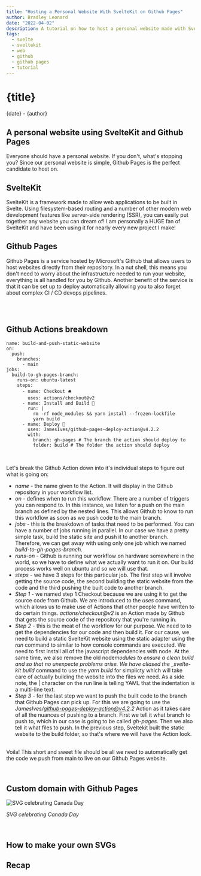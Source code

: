 ```yaml
---
title: "Hosting a Personal Website With SvelteKit on Github Pages"
author: Bradley Leonard
date: "2022-04-02"
description: A tutorial on how to host a personal website made with SvelteKit on Github Pages based on my experience re-vamping Technickel.dev.
tags:
  - svelte
  - sveltekit
  - web
  - github
  - github pages
  - tutorial
---
```


# {title}

{date} - {author}
<br>

## A personal website using SvelteKit and Github Pages

Everyone should have a personal website. If you don't, what's stopping you? Since our personal website is simple, Github Pages is the perfect candidate to host on.

## SvelteKit

SvelteKit is a framework made to allow web applications to be built in Svelte. Using filesystem-based routing and a number of other modern web development features like server-side rendering (SSR), you can easily put together any website you can dream of! I am personally a HUGE fan of SvelteKit and have been using it for nearly every new project I make!

## Github Pages

Github Pages is a service hosted by Microsoft's Github that allows users to host websites directly from their repository. In a nut shell, this means you don't need to worry about the infrastructure needed to run your website, everything is all handled for you by Github. Another benefit of the service is that it can be set up to deploy automatically allowing you to also forget about complex CI / CD devops pipelines.

<br><br>

## Github Actions breakdown

```
name: build-and-push-static-website
on:
  push:
    branches:
      - main
jobs:
  build-to-gh-pages-branch:
    runs-on: ubuntu-latest
    steps:
      - name: Checkout 🛎️
        uses: actions/checkout@v2
      - name: Install and Build 🔧
        run: |
          rm -rf node_modules && yarn install --frozen-lockfile
          yarn build
      - name: Deploy 🚀
        uses: JamesIves/github-pages-deploy-action@v4.2.2
        with:
          branch: gh-pages # The branch the action should deploy to
          folder: build # The folder the action should deploy
```

<br>

Let's break the Github Action down into it's individual steps to figure out what is going on:

- _name_ - the name given to the Action. It will display in the Github repository in your workflow list.
- _on_ - defines when to run this workflow. There are a number of triggers you can respond to. In this instance, we listen for a push on the main branch as defined by the nested lines. This allows Github to know to run this workflow as soon as we push code to the main branch.
- _jobs_ - this is the breakdown of tasks that need to be performed. You can have a number of jobs running in parallel. In our case we have a pretty simple task, build the static site and push it to another branch. Therefore, we can get away with using only one job which we named _build-to-gh-pages-branch_.
- _runs-on_ - Github is running our workflow on hardware somewhere in the world, so we have to define what we actually want to run it on. Our build process works well on ubuntu and so we will use that.
- _steps_ - we have 3 steps for this particular job. The first step will involve getting the source code, the second building the static website from the code and the third pushing the built code to another branch.
- _Step 1_ - we named step 1 Checkout because we are using it to get the source code from Github. We are introduced to the _uses_ command, which allows us to make use of Actions that other people have written to do certain things. _actions/checkout@v2_ is an Action made by Github that gets the source code of the repository that you're running in.
- _Step 2_ - this is the meat of the workflow for our purpose. We need to to get the dependencies for our code and then build it. For our cause, we need to build a static SvelteKit website using the static adapter using the _run_ command to similar to how console commands are executed. We need to first install all of the javascript dependencies with node. At the same time, we also remove the old node*modules to ensure a clean build and so that no unexpecte problems arise. We have aliased the \_svelte-kit build* command to use the _yarn build_ for simplicty which will take care of actually building the website into the files we need. As a side note, the | character on the run line is telling YAML that the indentation is a multi-line text.
- _Step 3_ - for the last step we want to push the built code to the branch that Github Pages can pick up. For this we are going to use the _JamesIves/github-pages-deploy-action@v4.2.2_ Action as it takes care of all the nuances of pushing to a branch. First we tell it what branch to push to, which in our case is going to be called _gh-pages_. Then we also tell it what files to push. In the previous step, Sveltekit built the static website to the build folder, so that's where we will have the Action look.
  <br><br>

Voila! This short and sweet file should be all we need to automatically get the code we push from main to live on our Github Pages website.

<br>

## Custom domain with Github Pages

![SVG celebrating Canada Day](/blog/canada_day_svg.png "Canada Day SVG")

<div class="text-center">

_SVG celebrating Canada Day_

</div><br>

## How to make your own SVGs

## Recap
